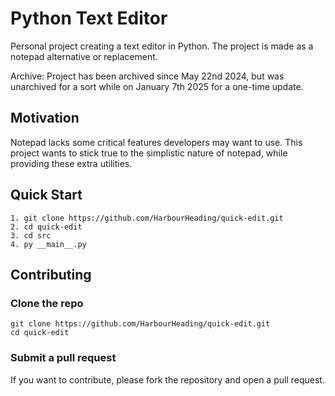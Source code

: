 # Python Text Editor

Personal project creating a text editor in Python.
The project is made as a notepad alternative or replacement.

Archive: Project has been archived since May 22nd 2024, but was unarchived for a sort while on January 7th 2025 for a one-time update.

## Motivation

Notepad lacks some critical features developers may want to use. 
This project wants to stick true to the simplistic nature of notepad, while providing these extra utilities.

## Quick Start

```
1. git clone https://github.com/HarbourHeading/quick-edit.git
2. cd quick-edit
3. cd src 
4. py __main__.py
```

## Contributing

### Clone the repo

```
git clone https://github.com/HarbourHeading/quick-edit.git
cd quick-edit
```

### Submit a pull request

If you want to contribute, please fork the repository and open a pull request.
